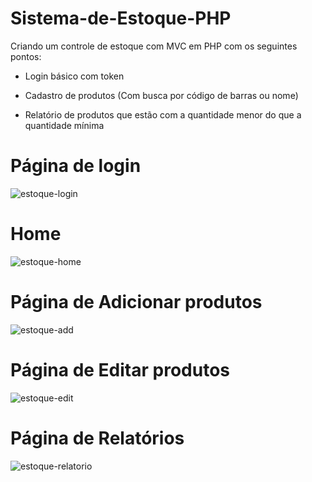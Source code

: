 # Sistema-de-Estoque-PHP


Criando um controle de estoque com MVC em PHP com os seguintes pontos:

<ul>
  <li>
    <p>Login básico com token</p>
  </li>
  <li>
    <p>Cadastro de produtos (Com busca por código de barras ou nome)</p>
  </li>
  <li>
    <p>Relatório de produtos que estão com a quantidade menor do que a quantidade mínima</p>
  </li>
</ul>


# Página de login

![estoque-login](https://user-images.githubusercontent.com/81247538/166501233-0a9bf00e-28ba-4eb5-9e7d-5bcb48b393ed.png)

# Home 

![estoque-home](https://user-images.githubusercontent.com/81247538/166501300-10ce183e-aa0b-42cf-95fb-045129605e88.png)

# Página de Adicionar produtos

![estoque-add](https://user-images.githubusercontent.com/81247538/166501387-53292060-7b90-4fe1-bc32-c48b36c4d230.png)

# Página de Editar produtos

![estoque-edit](https://user-images.githubusercontent.com/81247538/166501479-a6028b8e-ed69-45b4-99a6-b45a7f6adf7e.png)

# Página de Relatórios

![estoque-relatorio](https://user-images.githubusercontent.com/81247538/166501552-123f31e9-5ed7-4664-8517-bd40027ae3c3.png)



